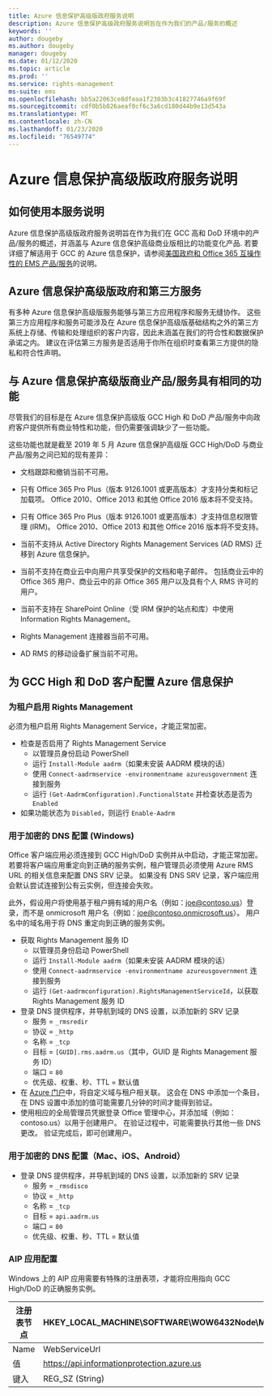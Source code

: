 ```yaml
---
title: Azure 信息保护高级版政府服务说明
description: Azure 信息保护高级政府服务说明旨在作为我们的产品/服务的概述
keywords: ''
author: dougeby
ms.author: dougeby
manager: dougeby
ms.date: 01/12/2020
ms.topic: article
ms.prod: ''
ms.service: rights-management
ms-suite: ems
ms.openlocfilehash: bb5a22063ce8dfeaa1f2303b3c41827746a9f69f
ms.sourcegitcommit: cdf0b5b826aeaf0cf6c3a6cd180d44b9e13d543a
ms.translationtype: MT
ms.contentlocale: zh-CN
ms.lasthandoff: 01/23/2020
ms.locfileid: "76549774"
---
```

# <a name="azure-information-protection-premium-government-service-description"></a>Azure 信息保护高级版政府服务说明 

## <a name="how-to-use-this-service-description"></a>如何使用本服务说明 

Azure 信息保护高级版政府服务说明旨在作为我们在 GCC 高和 DoD 环境中的产品/服务的概述，并涵盖与 Azure 信息保护高级商业版相比的功能变化产品. 若要详细了解适用于 GCC 的 Azure 信息保护，请参阅[美国政府和 Office 365 互操作性的 EMS 产品/服务](ems-govt-service-description.md#ems-offers-for-us-government-and-office-365-interoperability)的说明。

## <a name="azure-information-protection-premium-government-and-third-party-services"></a>Azure 信息保护高级版政府和第三方服务 

有多种 Azure 信息保护高级版服务能够与第三方应用程序和服务无缝协作。 这些第三方应用程序和服务可能涉及在 Azure 信息保护高级版基础结构之外的第三方系统上存储、传输和处理组织的客户内容，因此未涵盖在我们的符合性和数据保护承诺之内。 建议在评估第三方服务是否适用于你所在组织时查看第三方提供的隐私和符合性声明。 

## <a name="parity-with-azure-information-protection-premium-commercial-offerings"></a>与 Azure 信息保护高级版商业产品/服务具有相同的功能 

尽管我们的目标是在 Azure 信息保护高级版 GCC High 和 DoD 产品/服务中向政府客户提供所有商业特性和功能，但仍需要强调缺少了一些功能。 

这些功能也就是截至 2019 年 5 月 Azure 信息保护高级版 GCC High/DoD 与商业产品/服务之间已知的现有差异： 

* 文档跟踪和撤销当前不可用。 

* 只有 Office 365 Pro Plus（版本 9126.1001 或更高版本）才支持分类和标记加载项。 Office 2010、Office 2013 和其他 Office 2016 版本将不受支持。 

* 只有 Office 365 Pro Plus（版本 9126.1001 或更高版本）才支持信息权限管理 (IRM)。 Office 2010、Office 2013 和其他 Office 2016 版本将不受支持。 

* 当前不支持从 Active Directory Rights Management Services (AD RMS) 迁移到 Azure 信息保护。 

* 当前不支持在商业云中向用户共享受保护的文档和电子邮件。 包括商业云中的 Office 365 用户、商业云中的非 Office 365 用户以及具有个人 RMS 许可的用户。 

* 当前不支持在 SharePoint Online（受 IRM 保护的站点和库）中使用 Information Rights Management。 

* Rights Management 连接器当前不可用。

* AD RMS 的移动设备扩展当前不可用。


## <a name="configuring-azure-information-protection-for-gcc-high-and-dod-customers"></a>为 GCC High 和 DoD 客户配置 Azure 信息保护

### <a name="enable-rights-management-for-the-tenant"></a>为租户启用 Rights Management
必须为租户启用 Rights Management Service，才能正常加密。

* 检查是否启用了 Rights Management Service
  * 以管理员身份启动 PowerShell
  * 运行 `Install-Module aadrm`（如果未安装 AADRM 模块的话） 
  * 使用 `Connect-aadrmservice -environmentname azureusgovernment` 连接到服务
  * 运行 `(Get-AadrmConfiguration).FunctionalState` 并检查状态是否为 `Enabled`
* 如果功能状态为 `Disabled`，则运行 `Enable-Aadrm`

### <a name="dns-configuration-for-encryption-windows"></a>用于加密的 DNS 配置 (Windows)
Office 客户端应用必须连接到 GCC High/DoD 实例并从中启动，才能正常加密。 若要将客户端应用重定向到正确的服务实例，租户管理员必须使用 Azure RMS URL 的相关信息来配置 DNS SRV 记录。 如果没有 DNS SRV 记录，客户端应用会默认尝试连接到公有云实例，但连接会失败。

此外，假设用户将使用基于租户拥有域的用户名（例如：joe@contoso.us）登录，而不是 onmicrosoft 用户名（例如：joe@contoso.onmicrosoft.us）。 用户名中的域名用于将 DNS 重定向到正确的服务实例。

* 获取 Rights Management 服务 ID 
  * 以管理员身份启动 PowerShell 
  * 运行 `Install-Module aadrm`（如果未安装 AADRM 模块的话） 
  * 使用 `Connect-aadrmservice -environmentname azureusgovernment` 连接到服务
  * 运行 `(Get-aadrmconfiguration).RightsManagementServiceId`，以获取 Rights Management 服务 ID
* 登录 DNS 提供程序，并导航到域的 DNS 设置，以添加新的 SRV 记录
  * 服务 = `_rmsredir` 
  * 协议 = `_http` 
  * 名称 = `_tcp` 
  * 目标 = `[GUID].rms.aadrm.us`（其中，GUID 是 Rights Management 服务 ID） 
  * 端口 = `80` 
  * 优先级、权重、秒、TTL = 默认值 
* 在 [Azure 门户](https://portal.azure.us/#blade/Microsoft_AAD_IAM/ActiveDirectoryMenuBlade/Domains)中，将自定义域与租户相关联。 这会在 DNS 中添加一个条目，在 DNS 设置中添加的值可能需要几分钟的时间才能得到验证。  
* 使用相应的全局管理员凭据登录 Office 管理中心，并添加域（例如：contoso.us）以用于创建用户。 在验证过程中，可能需要执行其他一些 DNS 更改。 验证完成后，即可创建用户。

### <a name="dns-configuration-for-encryption-mac-ios-android"></a>用于加密的 DNS 配置（Mac、iOS、Android）
* 登录 DNS 提供程序，并导航到域的 DNS 设置，以添加新的 SRV 记录
  * 服务 = `_rmsdisco` 
  * 协议 = `_http` 
  * 名称 = `_tcp` 
  * 目标 = `api.aadrm.us` 
  * 端口 = `80` 
  * 优先级、权重、秒、TTL = 默认值 


### <a name="aip-apps-configuration"></a>AIP 应用配置
Windows 上的 AIP 应用需要有特殊的注册表项，才能将应用指向 GCC High/DoD 的正确服务实例。  

| 注册表节点 | HKEY_LOCAL_MACHINE\SOFTWARE\WOW6432Node\Microsoft\MSIP |
| --- | --- |
| Name | WebServiceUrl |
| 值 | https://api.informationprotection.azure.us |
| 键入 | REG_SZ (String) |
